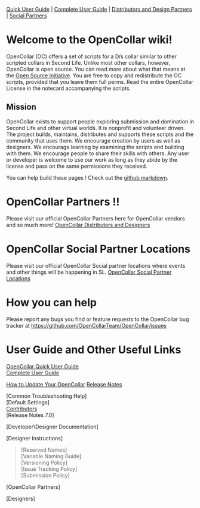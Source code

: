 [Quick User Guide](https://github.com/OpenCollarTeam/OpenCollar/wiki/OpenCollar-Quick-User-Guide) | [Complete User Guide](https://github.com/OpenCollarTeam/OpenCollar/wiki/Complete-User-Guide) | [Distributors and Design Partners](https://github.com/OpenCollarTeam/OpenCollar/wiki/OpenCollar-Distributors-and-Designers) | [Social Partners](https://github.com/OpenCollarTeam/OpenCollar/wiki/OpenCollar-Social-Partner-Locations)

# Welcome to the OpenCollar wiki!

OpenCollar (OC) offers a set of scripts for a D/s collar similar to other scripted collars in Second Life. Unlike most other collars, however, OpenCollar is open source. You can read more about what that means at the [Open Source Initiative](https://opensource.org/osd-annotated). You are free to copy and redistribute the OC scripts, provided that you leave them full perms. Read the entire OpenCollar License in the notecard accompanying the scripts.

## Mission

OpenCollar exists to support people exploring submission and domination in Second Life and other virtual worlds.  It is nonprofit and volunteer driven.  The project builds, maintains, distributes and supports these scripts and the community that uses them. We encourage creation by users as well as designers.  We encourage learning by examining the scripts and building with them. We encourage people to share their skills with others. Any user or developer is welcome to use our work as long as they abide by the license and pass on the same permissions they received.

You can help build these pages !  Check out the [github markdown](https://guides.github.com/features/mastering-markdown/).

# OpenCollar Partners !!

Please visit our official OpenCollar Partners here for OpenCollar vendors and so much more! [OpenCollar Distributors and Designers](https://github.com/OpenCollarTeam/OpenCollar/wiki/OpenCollar-Distributors-and-Designers) 

# OpenCollar Social Partner Locations
Please visit our official OpenCollar Social partner locations where events and other things will be happening in SL.
[OpenCollar Social Partner Locations](https://github.com/OpenCollarTeam/OpenCollar/wiki/OpenCollar-Social-Partner-Locations)

# How you can help 
Please report any bugs you find or feature requests to the OpenCollar bug tracker at https://github.com/OpenCollarTeam/OpenCollar/issues

# User Guide and Other Useful Links
[OpenCollar Quick User Guide](https://github.com/OpenCollarTeam/OpenCollar/wiki/OpenCollar-Quick-User-Guide)  
[Complete User Guide](https://github.com/OpenCollarTeam/OpenCollar/wiki/Complete-User-Guide)    
  
[How to Update Your OpenCollar](https://github.com/OpenCollarTeam/OpenCollar/wiki/How-To-Update-Your-OpenCollar) 
[Release Notes](https://github.com/OpenCollarTeam/OpenCollar/blob/master/RELEASE_NOTES.md)
   
[Common Troubleshooting Help]   
[Default Settings]   
[Contributors](https://github.com/OpenCollarTeam/OpenCollar/wiki/Contributors)     
[Release Notes 7.0]   

[Developer\Designer Documentation]

[Designer Instructions]   
>[Reserved Names]   
>[Variable Naming Guide]   
>[Versioning Policy]   
>[Issue Tracking Policy]   
>[Submission Policy]   

[OpenCollar Partners]   
   
[Designers]
